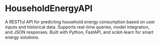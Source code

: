 # HouseholdEnergyAPI
A RESTful API for predicting household energy consumption based on user inputs and historical data. Supports real-time queries, model integration, and JSON responses. Built with Python, FastAPI, and scikit-learn for smart energy solutions.
